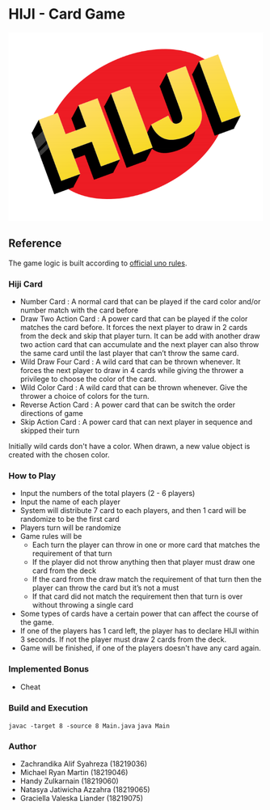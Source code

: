 # HIJI - Card Game
![hiji-logo](./doc/HIJI_Logo.png)

## Reference 
The game logic is built according to [official uno rules](https://en.wikipedia.org/wiki/Uno_(card_game)#Official_rules).

### Hiji Card

* Number Card : A normal card that can be played if the card color and/or number match with the card before
* Draw Two Action Card : A power card that can be played if the color matches the card before. It forces the next player to draw in 2 cards from the deck and skip that player turn. It can be add with another draw two action card that can accumulate and the next player can also throw the same card until the last player that can’t throw the same card.
* Wild Draw Four Card : A wild card that can be thrown whenever. It forces the next player to draw in 4 cards while giving the thrower a privilege to choose the color of the card.
* Wild Color Card : A wild card that can be thrown whenever. Give the thrower a choice of colors for the turn.
* Reverse Action Card : A power card that can be switch the order directions of game
* Skip Action Card : A power card that can next player in sequence and skipped their turn

Initially wild cards don't have a color. When drawn, a new value object is created with the chosen color.

### How to Play
* Input the numbers of the total players (2 - 6 players)
* Input the name of each player
* System will distribute 7 card to each players, and then 1 card will be randomize to be the first card
* Players turn will be randomize
* Game rules will be
   * Each turn the player can throw in one or more card that matches the requirement of that turn
   * If the player did not throw anything then that player must draw one card from the deck
   * If the card from the draw match the requirement of that turn then the player can throw the card but it’s not a must
   * If that card did not match the requirement then that turn is over without throwing a single card
* Some types of cards have a certain power that can affect the course of the game.
* If one of the players has 1 card left, the player has to declare HIJI within 3 seconds. If not the player must draw 2 cards from the deck.
* Game will be finished, if one of the players doesn't have any card again.

### Implemented Bonus
* Cheat

### Build and Execution 
```javac -target 8 -source 8 Main.java```
```java Main```

### Author
* Zachrandika Alif Syahreza (18219036)
* Michael Ryan Martin (18219046)
* Handy Zulkarnain (18219060)
* Natasya Jatiwicha Azzahra (18219065)
* Graciella Valeska Liander (18219075)
